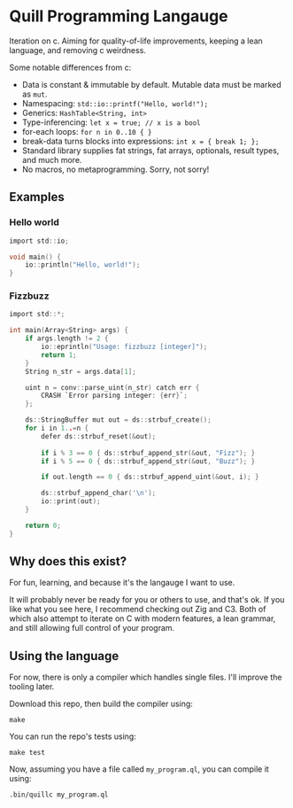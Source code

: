 # Quill Programming Langauge

Iteration on c. Aiming for quality-of-life improvements, keeping a lean language, and removing c weirdness.

Some notable differences from c:
- Data is constant & immutable by default. Mutable data must be marked as `mut`.
- Namespacing: `std::io::printf("Hello, world!");`
- Generics: `HashTable<String, int>`
- Type-inferencing: `let x = true; // x is a bool`
- for-each loops: `for n in 0..10 { }`
- break-data turns blocks into expressions: `int x = { break 1; };`
- Standard library supplies fat strings, fat arrays, optionals, result types, and much more.
- No macros, no metaprogramming. Sorry, not sorry!

## Examples

### Hello world
```c
import std::io;

void main() {
    io::println("Hello, world!");
}
```

### Fizzbuzz
```c
import std::*;

int main(Array<String> args) {
    if args.length != 2 {
        io::eprintln("Usage: fizzbuzz [integer]");
        return 1;
    }
    String n_str = args.data[1];

    uint n = conv::parse_uint(n_str) catch err {
        CRASH `Error parsing integer: {err}`;
    };

    ds::StringBuffer mut out = ds::strbuf_create();
    for i in 1..=n {
        defer ds::strbuf_reset(&out);
    
        if i % 3 == 0 { ds::strbuf_append_str(&out, "Fizz"); }
        if i % 5 == 0 { ds::strbuf_append_str(&out, "Buzz"); }

        if out.length == 0 { ds::strbuf_append_uint(&out, i); }

        ds::strbuf_append_char('\n');
        io::print(out);
    }

    return 0;
}
```

## Why does this exist?

For fun, learning, and because it's the langauge I want to use.

It will probably never be ready for you or others to use, and that's ok. If you like what you see here, I recommend checking out Zig and C3. Both of which also attempt to iterate on C with modern features, a lean grammar, and still allowing full control of your program.

## Using the language

For now, there is only a compiler which handles single files. I'll improve the tooling later.

Download this repo, then build the compiler using:
```
make
```

You can run the repo's tests using:
```
make test
```

Now, assuming you have a file called `my_program.ql`, you can compile it using:
```
.bin/quillc my_program.ql
```
